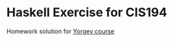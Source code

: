 Haskell Exercise for CIS194
===============================

Homework solution for [Yorgey course](http://www.seas.upenn.edu/~cis194/spring13/index.html)

